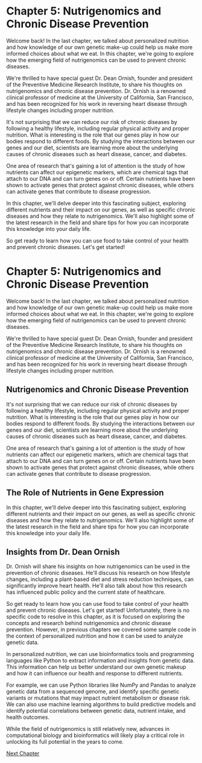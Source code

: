 # Chapter 5: Nutrigenomics and Chronic Disease Prevention

Welcome back! In the last chapter, we talked about personalized nutrition and how knowledge of our own genetic make-up could help us make more informed choices about what we eat. In this chapter, we're going to explore how the emerging field of nutrigenomics can be used to prevent chronic diseases.

We're thrilled to have special guest Dr. Dean Ornish, founder and president of the Preventive Medicine Research Institute, to share his thoughts on nutrigenomics and chronic disease prevention. Dr. Ornish is a renowned clinical professor of medicine at the University of California, San Francisco, and has been recognized for his work in reversing heart disease through lifestyle changes including proper nutrition.

It's not surprising that we can reduce our risk of chronic diseases by following a healthy lifestyle, including regular physical activity and proper nutrition. What is interesting is the role that our genes play in how our bodies respond to different foods. By studying the interactions between our genes and our diet, scientists are learning more about the underlying causes of chronic diseases such as heart disease, cancer, and diabetes.

One area of research that's gaining a lot of attention is the study of how nutrients can affect our epigenetic markers, which are chemical tags that attach to our DNA and can turn genes on or off. Certain nutrients have been shown to activate genes that protect against chronic diseases, while others can activate genes that contribute to disease progression.

In this chapter, we'll delve deeper into this fascinating subject, exploring different nutrients and their impact on our genes, as well as specific chronic diseases and how they relate to nutrigenomics. We'll also highlight some of the latest research in the field and share tips for how you can incorporate this knowledge into your daily life.

So get ready to learn how you can use food to take control of your health and prevent chronic diseases. Let's get started!
# Chapter 5: Nutrigenomics and Chronic Disease Prevention

Welcome back! In the last chapter, we talked about personalized nutrition and how knowledge of our own genetic make-up could help us make more informed choices about what we eat. In this chapter, we're going to explore how the emerging field of nutrigenomics can be used to prevent chronic diseases.

We're thrilled to have special guest Dr. Dean Ornish, founder and president of the Preventive Medicine Research Institute, to share his thoughts on nutrigenomics and chronic disease prevention. Dr. Ornish is a renowned clinical professor of medicine at the University of California, San Francisco, and has been recognized for his work in reversing heart disease through lifestyle changes including proper nutrition.

## Nutrigenomics and Chronic Disease Prevention

It's not surprising that we can reduce our risk of chronic diseases by following a healthy lifestyle, including regular physical activity and proper nutrition. What is interesting is the role that our genes play in how our bodies respond to different foods. By studying the interactions between our genes and our diet, scientists are learning more about the underlying causes of chronic diseases such as heart disease, cancer, and diabetes.

One area of research that's gaining a lot of attention is the study of how nutrients can affect our epigenetic markers, which are chemical tags that attach to our DNA and can turn genes on or off. Certain nutrients have been shown to activate genes that protect against chronic diseases, while others can activate genes that contribute to disease progression.

## The Role of Nutrients in Gene Expression

In this chapter, we'll delve deeper into this fascinating subject, exploring different nutrients and their impact on our genes, as well as specific chronic diseases and how they relate to nutrigenomics. We'll also highlight some of the latest research in the field and share tips for how you can incorporate this knowledge into your daily life.

## Insights from Dr. Dean Ornish

Dr. Ornish will share his insights on how nutrigenomics can be used in the prevention of chronic diseases. He'll discuss his research on how lifestyle changes, including a plant-based diet and stress reduction techniques, can significantly improve heart health. He'll also talk about how this research has influenced public policy and the current state of healthcare.

So get ready to learn how you can use food to take control of your health and prevent chronic diseases. Let's get started!
Unfortunately, there is no specific code to resolve in this chapter, as it is focused on exploring the concepts and research behind nutrigenomics and chronic disease prevention. However, in previous chapters we covered some sample code in the context of personalized nutrition and how it can be used to analyze genetic data. 

In personalized nutrition, we can use bioinformatics tools and programming languages like Python to extract information and insights from genetic data. This information can help us better understand our own genetic makeup and how it can influence our health and response to different nutrients.

For example, we can use Python libraries like NumPy and Pandas to analyze genetic data from a sequenced genome, and identify specific genetic variants or mutations that may impact nutrient metabolism or disease risk. We can also use machine learning algorithms to build predictive models and identify potential correlations between genetic data, nutrient intake, and health outcomes.

While the field of nutrigenomics is still relatively new, advances in computational biology and bioinformatics will likely play a critical role in unlocking its full potential in the years to come.


[Next Chapter](06_Chapter06.md)
